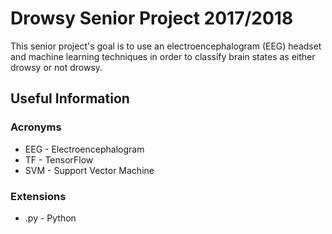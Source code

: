 # Drowsy Senior Project 2017/2018
This senior project's goal is to use an electroencephalogram (EEG) headset and machine learning techniques in order to classify brain states as either drowsy or not drowsy.

## Useful Information

### Acronyms
* EEG - Electroencephalogram
* TF - TensorFlow
* SVM - Support Vector Machine

### Extensions
* .py - Python
